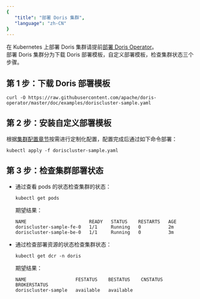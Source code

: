 ```yaml
---
{
   "title": "部署 Doris 集群",
   "language": "zh-CN"
}
---
```


<!-- 
Licensed to the Apache Software Foundation (ASF) under one
or more contributor license agreements.  See the NOTICE file
distributed with this work for additional information
regarding copyright ownership.  The ASF licenses this file
to you under the Apache License, Version 2.0 (the
"License"); you may not use this file except in compliance
with the License.  You may obtain a copy of the License at
  http://www.apache.org/licenses/LICENSE-2.0
Unless required by applicable law or agreed to in writing,
software distributed under the License is distributed on an
"AS IS" BASIS, WITHOUT WARRANTIES OR CONDITIONS OF ANY
KIND, either express or implied.  See the License for the
specific language governing permissions and limitations
under the License.
-->

在 Kubernetes 上部署 Doris 集群请提前[部署 Doris Operator](install-doris-operator.md)。  
部署 Doris 集群分为下载 Doris 部署模板，自定义部署模板，检查集群状态三个步骤。
## 第 1 步：下载 Doris 部署模板
```shell
curl -O https://raw.githubusercontent.com/apache/doris-operator/master/doc/examples/doriscluster-sample.yaml
```
## 第 2 步：安装自定义部署模板
根据[集群配置章节](./install-config-cluster.md)按需进行定制化配置，配置完成后通过如下命令部署：
```shell
kubectl apply -f doriscluster-sample.yaml
```
## 第 3 步：检查集群部署状态
- 通过查看 pods 的状态检查集群的状态：
  ```shell
  kubectl get pods
  ```
  期望结果：
  
  ```shell
  NAME                       READY   STATUS    RESTARTS   AGE
  doriscluster-sample-fe-0   1/1     Running   0          2m
  doriscluster-sample-be-0   1/1     Running   0          3m
  ```
- 通过检查部署资源的状态检查集群状态：
  ```shell
  kubectl get dcr -n doris
  ```
  期望结果：
  ```shell
  NAME                  FESTATUS    BESTATUS    CNSTATUS   BROKERSTATUS
  doriscluster-sample   available   available
  ```

